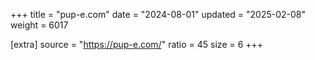 +++
title = "pup-e.com"
date = "2024-08-01"
updated = "2025-02-08"
weight = 6017

[extra]
source = "https://pup-e.com/"
ratio = 45
size = 6
+++
